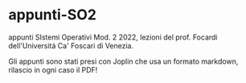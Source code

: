 # appunti-SO2
 appunti SIstemi Operativi Mod. 2 2022, lezioni del prof. Focardi dell'Universitá Ca' Foscari di Venezia.
 
 Gli appunti sono stati presi con Joplin che usa un formato markdown, rilascio in ogni caso il PDF!
